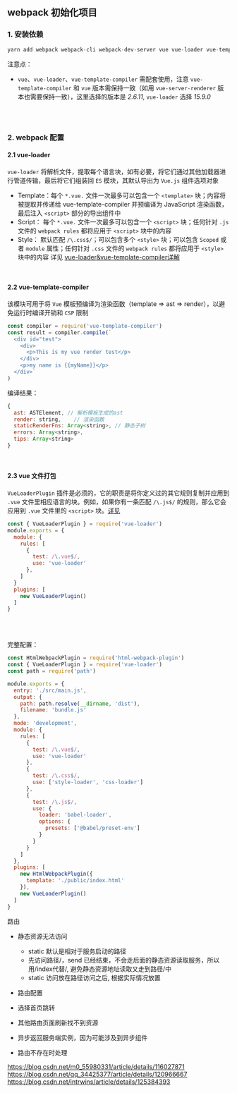 ## webpack 初始化项目
### 1. 安装依赖
```js
yarn add webpack webpack-cli webpack-dev-server vue vue-loader vue-template-compiler style-loader css-loader @babel/core babel-loader @babel/preset-env html-webpack-plugin
```
注意点：
- `vue`、`vue-loader`、`vue-template-compiler` 需配套使用，注意 `vue-template-compiler` 和 `vue` 版本需保持一致（如用 `vue-server-renderer` 版本也需要保持一致），这里选择的版本是 *2.6.11*, `vue-loader` 选择 *15.9.0*

<br>
<br>

### 2. webpack 配置
#### 2.1 vue-loader
`vue-loader` 将解析文件，提取每个语言块，如有必要，将它们通过其他加载器进行管道传输，最后将它们组装回 `ES` 模块，其默认导出为 `Vue.js` 组件选项对象
- Template：每个 `*.vue.` 文件一次最多可以包含一个 `<template>` 块；内容将被提取并传递给 vue-template-compiler 并预编译为 JavaScript 渲染函数，最后注入 `<script>` 部分的导出组件中
- Script： 每个 `*.vue.` 文件一次最多可以包含一个 `<script>` 块；任何针对 `.js` 文件的 `webpack rules` 都将应用于 `<script>` 块中的内容
- Style： 默认匹配 `/\.css$/`；可以包含多个 `<style>` 块；可以包含 `Scoped` 或者 `module` 属性；任何针对 `.css` 文件的 `webpack rules` 都将应用于 `<style>` 块中的内容
详见 [vue-loader&vue-template-compiler详解](https://zhuanlan.zhihu.com/p/114239056)
<br>

#### 2.2 vue-template-compiler
该模块可用于将 `Vue` 模板预编译为渲染函数（template => ast => render），以避免运行时编译开销和 `CSP` 限制
```js
const compiler = require('vue-template-compiler')
const result = compiler.compile(`
  <div id="test">
    <div>
      <p>This is my vue render test</p>
    </div>
    <p>my name is {{myName}}</p>
  </div>`
)
```

编译结果：
```js
{
  ast: ASTElement, // 解析模板生成的ast
  render: string,    // 渲染函数
  staticRenderFns: Array<string>, // 静态子树
  errors: Array<string>,
  tips: Array<string>
}
```
<br>


#### 2.3 vue 文件打包
`VueLoaderPlugin` 插件是必须的，它的职责是将你定义过的其它规则复制并应用到 `.vue` 文件里相应语言的块。例如，如果你有一条匹配 `/\.js$/` 的规则，那么它会应用到 `.vue` 文件里的 `<script>` 块。[详见](https://vue-loader.vuejs.org/zh/guide/#%E6%89%8B%E5%8A%A8%E8%AE%BE%E7%BD%AE)
```js
const { VueLoaderPlugin } = require('vue-loader')
module.exports = {
  module: {
    rules: [
      {
        test: /\.vue$/,
        use: 'vue-loader'
      },
    ]
  }
  plugins: [
    new VueLoaderPlugin()
  ]
}
```


<br>
<br>

完整配置：
```js
const HtmlWebpackPlugin = require('html-webpack-plugin')
const { VueLoaderPlugin } = require('vue-loader')
const path = require('path')

module.exports = {
  entry: './src/main.js',
  output: {
    path: path.resolve(__dirname, 'dist'),
    filename: 'bundle.js'
  },
  mode: 'development',
  module: {
    rules: [
      {
        test: /\.vue$/,
        use: 'vue-loader'
      },
      {
        test: /\.css$/,
        use: ['style-loader', 'css-loader']
      },
      {
        test: /\.js$/,
        use: {
          loader: 'babel-loader',
          options: {
            presets: ['@babel/preset-env']
          }
        }
      }
    ]
  },
  plugins: [
    new HtmlWebpackPlugin({
      template: './public/index.html'
    }),
    new VueLoaderPlugin()
  ]
}
```



路由
- 静态资源无法访问
  - static 默认是相对于服务启动的路径
  - 先访问路径/，send 已经结束，不会走后面的静态资源读取服务，所以用/index代替/, 避免静态资源地址读取又走到路径/中
  - static 访问放在路径访问之后, 根据实际情况放置

- 路由配置
- 选择首页跳转
- 其他路由页面刷新找不到资源
- 异步返回服务端实例，因为可能涉及到异步组件
- 路由不存在时处理

https://blog.csdn.net/m0_55980331/article/details/116027871
https://blog.csdn.net/qq_34425377/article/details/120966667
https://blog.csdn.net/intrwins/article/details/125384393

